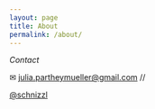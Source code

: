 ```yaml
---
layout: page
title: About
permalink: /about/
---
```


*Contact*

&#9993; julia.partheymueller@gmail.com //

<i class="fa fa-twitter"></i><a href="https://twitter.com/schnizzl">@schnizzl</a><br/>




